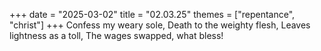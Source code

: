 +++
date = "2025-03-02"
title = "02.03.25"
themes = ["repentance", "christ"]
+++
Confess my weary sole,
Death to the weighty flesh,
Leaves lightness as a toll,
The wages swapped, what bless!
